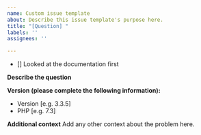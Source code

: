 ```yaml
---
name: Custom issue template
about: Describe this issue template's purpose here.
title: "[Question] "
labels: ''
assignees: ''

---
```


- [] Looked at the documentation first

**Describe the question**

**Version (please complete the following information):**
 - Version [e.g. 3.3.5]
 - PHP [e.g. 7.3]

**Additional context**
Add any other context about the problem here.
